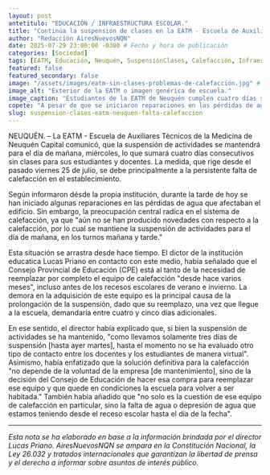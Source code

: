 ```yaml
---
layout: post
antetitulo: "EDUCACIÓN / INFRAESTRUCTURA ESCOLAR."
title: "Continúa la suspensión de clases en la EATM - Escuela de Auxiliares Técnicos de la Medicina de Neuquén, sumando cuatro días sin calefacción."
author: "Redacción AiresNuevosNQN"
date: 2025-07-29 23:00:00 -0300 # Fecha y hora de publicación
categories: [Sociedad]
tags: [EATM, Educación, Neuquén, SuspensiónClases, Calefacción, InfraestructuraEscolar, CPE, ProblemasEdilicios, SaludEducación]
featured: false
featured_secondary: false
image: "/assets/images/eatm-sin-clases-problemas-de-calefacción.jpg" # RUTA DE LA IMAGEN (SUGERENCIA: 400px de ancho por 225px de alto - proporción 16:9 para grillas de sección) [cite: 2025-06-07]
image_alt: "Exterior de la EATM o imagen genérica de escuela."
image_caption: "Estudiantes de la EATM de Neuquén cumplen cuatro días sin clases por falta de calefacción."
copete: "A pesar de que se iniciaron reparaciones en las pérdidas de agua, la falta de novedades sobre el equipo de calefacción mantiene las aulas cerradas. La comunidad educativa llevará una nota al CPE."
slug: suspension-clases-eatm-neuquen-falta-calefaccion
---
```


NEUQUÉN. – La EATM - Escuela de Auxiliares Técnicos de la Medicina de Neuquén Capital comunicó, que la suspensión de actividades se mantendrá para el día de mañana, miércoles, lo que sumará cuatro días consecutivos sin clases para sus estudiantes y docentes. La medida, que rige desde el pasado viernes 25 de julio, se debe principalmente a la persistente falta de calefacción en el establecimiento.

Según informaron désde la propia institución, durante la tarde de hoy se han iniciado algunas reparaciones en las pérdidas de agua que afectaban el edificio. Sin embargo, la preocupación central radica en el sistema de calefacción, ya que "aún no se han producido novedades con respecto a la calefacción, por lo cual se mantiene la suspensión de actividades para el día de mañana, en los turnos mañana y tarde."

Esta situación se arrastra desde hace tiempo. El dictor de la institución educatica Lucas Priano en contacto con este medio, había señalado que el Consejo Provincial de Educación (CPE) está al tanto de la necesidad de reemplazar por completo el equipo de calefacción "desde hace varios meses", incluso antes de los recesos escolares de verano e invierno. La demora en la adquisición de este equipo es la principal causa de la prolongación de la suspensión, dado que su reemplazo, una vez que llegue a la escuela, demandaría entre cuatro y cinco días adicionales.

En ese sentido, el director había explicado que, si bien la suspensión de actividades se ha mantenido, "como llevamos solamente tres días de suspensión [hasta ayer martes], hasta el momento no se ha evaluado otro tipo de contacto entre los docentes y los estudiantes de manera virtual". Asimismo, había enfatizado que la solución definitiva para la calefacción "no depende de la voluntad de la empresa [de mantenimiento], sino de la decisión del Consejo de Educación de hacer esa compra para reemplazar ese equipo y que quede en condiciones la escuela para volver a ser habitada." También había añadido que "no solo es la cuestión de ese equipo de calefacción en particular, sino la falta de agua o depresión de agua que estamos teniendo desde el receso escolar hasta el día de la fecha".

---
*Esta nota se ha elaborado en base a la información brindada por el director Lucas Priano. AiresNuevosNQN se ampara en la Constitución Nacional, la Ley 26.032 y tratados internacionales que garantizan la libertad de prensa y el derecho a informar sobre asuntos de interés público.*